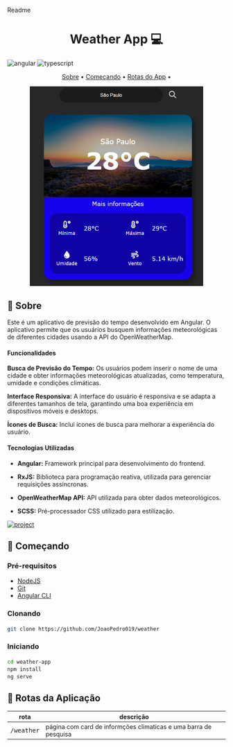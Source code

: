Readme

[TYPESCRIPT__BADGE]: https://img.shields.io/badge/typescript-D4FAFF?style=for-the-badge&logo=typescript
[ANGULAR__BADGE]: https://img.shields.io/badge/Angular-red?style=for-the-badge&logo=angular
[PROJECT__BADGE]: https://img.shields.io/badge/📱Visit_this_project-000?style=for-the-badge&logo=project
[PROJECT__URL]: https://github

<h1 align="center" style="font-weight: bold;">Weather App 💻</h1>

![angular][ANGULAR__BADGE]
![typescript][TYPESCRIPT__BADGE]

<p align="center">
 <a href="#about">Sobre</a> • 
 <a href="#started">Começando</a> • 
  <a href="#started">Rotas do App</a> • 
</p>

<p align="center">
    <img src="./src/assets/imagemdoprojeto.png" alt="Exemplo de Imagem" width="400px">
</p>

<h2 id="started">📌 Sobre</h2>

Este é um aplicativo de previsão do tempo desenvolvido em Angular. O aplicativo permite que os usuários busquem informações meteorológicas de diferentes cidades usando a API do OpenWeatherMap.

<h4>Funcionalidades</h4>

<b>Busca de Previsão do Tempo:</b>
Os usuários podem inserir o nome de uma cidade e obter informações meteorológicas atualizadas, como temperatura, umidade e condições climáticas.

<b>Interface Responsiva:</b>
A interface do usuário é responsiva e se adapta a diferentes tamanhos de tela, garantindo uma boa experiência em dispositivos móveis e desktops.

<b>Ícones de Busca:</b>
Inclui ícones de busca para melhorar a experiência do usuário.


<h4>Tecnologias Utilizadas</h4>

- <b>Angular:</b> Framework principal para desenvolvimento do frontend.

- <b>RxJS:</b> Biblioteca para programação reativa, utilizada para gerenciar requisições assíncronas.

- <b>OpenWeatherMap API:</b> API utilizada para obter dados meteorológicos.

- <b>SCSS:</b> Pré-processador CSS utilizado para estilização.

[![project][PROJECT__BADGE]][PROJECT__URL]

<h2 id="started">🚀 Começando</h2>

<h3>Pré-requisitos</h3>

- [NodeJS](https://nodejs.org/)
- [Git](https://git-scm.com/)
- [Angular CLI](https://angular.io/cli)

<h3>Clonando</h3>

```bash
git clone https://github.com/JoaoPedro019/weather
```

<h3>Iniciando</h3>

```bash
cd weather-app
npm install
ng serve
```

<h2 id="routes">📍 Rotas da Aplicação</h2>

| rota               | descrição                                          
|----------------------|-----------------------------------------------------
| <kbd>/weather</kbd>     | página com card de informções climaticas e uma barra de pesquisa
